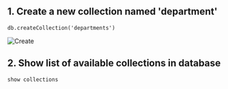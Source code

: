 ## 1. Create a new collection named 'department'

<code>db.createCollection('departments')</code>

![Create](https://i.postimg.cc/Cxd8pyyZ/Screenshot-2025-02-17-at-2-19-58-pm.png)

## 2. Show list of available collections in database

<code>show collections</code>

<!-- ![Collections](https://i.postimg.cc/k5btDxgq/Screenshot-2025-02-17-at-2-20-23-pm.png)

## 3. Insert one record to collection

<code>db.customers.insertOne({
"name": "Emily Johnson",
"phone": "+61 407 123 456",
"money_spent": 350.75,
"address": "1234 Sydney Road, Sydney, NSW 2000",
})</code>

![Create](https://i.postimg.cc/k4PRSB28/Screenshot-2025-02-17-at-2-23-58-pm.png)

## 4. Read all available records in document

<code>db.customers.find()</code>

![Read](https://i.postimg.cc/L5HqywB8/Screenshot-2025-02-17-at-2-24-23-pm.png)

## 5. Insert multiple records to collection

<code>db.customers.insertMany([ {
"name": "Liam Williams",
"phone": "+61 418 654 321",
"money_spent": 220.50,
"address": "789 Melbourne Street, Melbourne, VIC 3000",
"join_date": "2022-10-05"
},
{
"name": "Olivia Brown",
"phone": "+61 407 987 654",
"money_spent": 415.90,
"address": "456 Adelaide Avenue, Adelaide, SA 5000",
"join_date": "2021-12-01"
},
{
"name": "Ethan Smith",
"phone": "+61 413 123 789",
"money_spent": 128.30,
"address": "321 Brisbane Drive, Brisbane, QLD 4000",
"join_date": "2020-04-25"
}])</code>

![Create](https://i.postimg.cc/CMNnZMSB/Screenshot-2025-02-17-at-2-32-39-pm.png)

## 6. Find customers whose address is Sydney

<code>db.customers.find({"address": /Sydney/i})</code>

![Read](https://i.postimg.cc/FsHd0tHP/Screenshot-2025-02-17-at-2-46-02-pm.png)

## 7. Update a record with name 'Emily Johnson' and add join_date field to record.

<code>db.customers.updateOne({name:'Emily Johnson'},{$set:{"join_date": "2023-08-15"}})</code>

![Update](https://i.postimg.cc/13g8Yp6w/Screenshot-2025-02-17-at-2-47-58-pm.png)

## 8. Find customer with name 'Emily Johnson'

<code>db.customers.findOne(name:'Emily Johnson')</code>

![Read](https://i.postimg.cc/HkfrGV4K/Screenshot-2025-02-17-at-2-49-04-pm.png)

## 9. Find customers with money_spent greater than 300.

<code>db.customers.find({money_spent:{$gt:300.00}})</code>

![Read](https://i.postimg.cc/xdMc9n6d/Screenshot-2025-02-17-at-2-50-03-pm.png)

## 10. Delete record with a specific key

<code>db.customers.deleteOne({name:'Olivia Brown'})</code>

![Delete](https://i.postimg.cc/d0kGdb4M/Screenshot-2025-02-17-at-2-50-58-pm.png)

## 11. Insert one record to collection

<code>db.customers.insertOne({
"name": "Ava Davis",
"phone": "+61 419 654 987",
"money_spent": 560.60,
"address": "876 Perth Lane, Perth, WA 6000",
"join_date": "2024-01-10"
})</code>

![Create](https://i.postimg.cc/y8rFD1hX/Screenshot-2025-02-17-at-2-51-46-pm.png) -->
